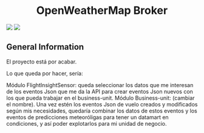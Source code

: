 <h1 align="center"> OpenWeatherMap Broker </h1>

<p align="left">

   <img src="https://img.shields.io/badge/STATUS-INCOMPLETE-orange">
   <img src="https://img.shields.io/badge/Released-January%202024-yellow">
   </p>

## General Information
El proyecto está por acabar.

Lo que queda por hacer, sería:

Módulo FlightInsightSensor: queda seleccionar los datos que me interesan de los eventos Json que me da la API para crear eventos Json nuevos con los que pueda trabajar en el business-unit.
Módulo Business-unit: (cambiar el nombre). Una vez estén los eventos Json de vuelo creados y modificados según mis necesidades, quedaría combinar los datos de estos eventos y los eventos de predicciones meteoróligas para tener un datamart en condiciones, y así poder explotarlos para mi unidad de negocio.





